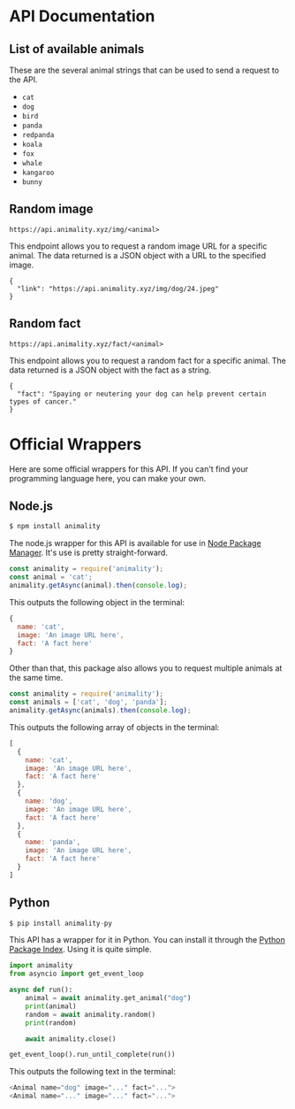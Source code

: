 # API Documentation

## List of available animals

These are the several animal strings that can be used to send a request to the API.

* `cat`
* `dog` 
* `bird` 
* `panda` 
* `redpanda` 
* `koala` 
* `fox` 
* `whale` 
* `kangaroo` 
* `bunny`

## Random image

```
https://api.animality.xyz/img/<animal>
```
This endpoint allows you to request a random image URL for a specific animal. The data returned is a JSON object with a URL to the specified image.
```
{
  "link": "https://api.animality.xyz/img/dog/24.jpeg"
}
```

## Random fact

```
https://api.animality.xyz/fact/<animal>
```
This endpoint allows you to request a random fact for a specific animal. The data returned is a JSON object with the fact as a string.
```
{
  "fact": "Spaying or neutering your dog can help prevent certain types of cancer."
}
```

# Official Wrappers
Here are some official wrappers for this API. If you can't find your programming language here, you can make your own.

## Node.js
```js
$ npm install animality
```
The node.js wrapper for this API is available for use in [Node Package Manager](https://www.npmjs.com/package/animality). It's use is pretty straight-forward.
```js
const animality = require('animality');
const animal = 'cat';
animality.getAsync(animal).then(console.log);
```
This outputs the following object in the terminal:
```js
{
  name: 'cat',
  image: 'An image URL here',
  fact: 'A fact here'
}
```
Other than that, this package also allows you to request multiple animals at the same time.
```js
const animality = require('animality');
const animals = ['cat', 'dog', 'panda'];
animality.getAsync(animals).then(console.log);
```
This outputs the following array of objects in the terminal:
```js
[
  {
    name: 'cat',
    image: 'An image URL here',
    fact: 'A fact here'
  },
  {
    name: 'dog',
    image: 'An image URL here',
    fact: 'A fact here'
  },
  {
    name: 'panda',
    image: 'An image URL here',
    fact: 'A fact here'
  }
]
```
## Python
```py
$ pip install animality-py
```
This API has a wrapper for it in Python. You can install it through the [Python Package Index](https://www.npmjs.com/package/animality). Using it is quite simple.
```py
import animality
from asyncio import get_event_loop

async def run():
    animal = await animality.get_animal("dog")
    print(animal)
    random = await animality.random()
    print(random)

    await animality.close()

get_event_loop().run_until_complete(run())
```
This outputs the following text in the terminal:
```js
<Animal name="dog" image="..." fact="...">
<Animal name="..." image="..." fact="...">
```
